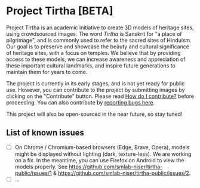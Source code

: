 # Project Tirtha [BETA]

Project Tirtha is an academic initiative to create 3D models of heritage 
sites, using crowdsourced images. The word *Tirtha* is Sanskrit 
for "a place of pilgrimage", and is commonly used to refer to the sacred sites of 
Hinduism. Our goal is to preserve and showcase the beauty and cultural 
significance of heritage sites, with a focus on temples. We believe that 
by providing access to these models, we can increase awareness 
and appreciation of these important cultural landmarks, and inspire future 
generations to maintain them for years to come.

The project is currently in its early stages, and is not yet ready for
public use. However, you can contribute to the project by submitting 
images by clicking on the "Contribute" button. Please read 
[How do I contribute?](https://tirtha.niser.ac.in/#instructions) before proceeding.
You can also contribute by [reporting bugs here](https://github.com/smlab-niser/tirtha-public/issues/new/choose).

This project will also be open-sourced in the near future, so stay tuned!

## List of known issues
- [ ] On Chrome / Chromium-based browsers (Edge, Brave, Opera), models might be displayed without lighting (dark, texture-less). We are working on a fix. In the meantime, you can use Firefox on Android to view the models properly. See https://github.com/smlab-niser/tirtha-public/issues/1 & https://github.com/smlab-niser/tirtha-public/issues/2.
- [ ] ...
